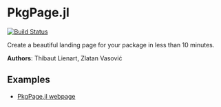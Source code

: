# PkgPage.jl

[![Build Status](https://travis-ci.com/tlienart/PkgPage.jl.svg?branch=master)](https://travis-ci.com/tlienart/PkgPage.jl)

Create a beautiful landing page for your package in less than 10 minutes.

**Authors**: Thibaut Lienart, Zlatan Vasović

## Examples

- [PkgPage.jl webpage](https://tlienart.github.io/PkgPage.jl)

